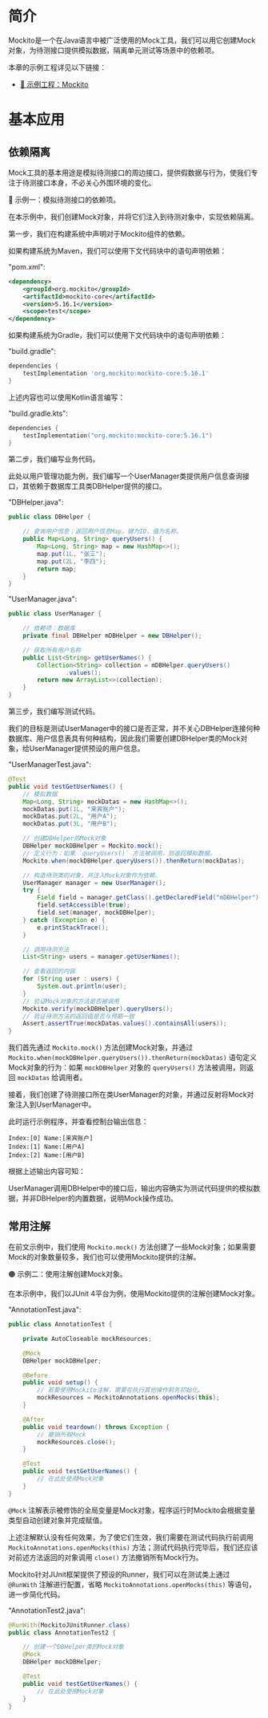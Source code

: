 # 简介
Mockito是一个在Java语言中被广泛使用的Mock工具，我们可以用它创建Mock对象，为待测接口提供模拟数据，隔离单元测试等场景中的依赖项。

本章的示例工程详见以下链接：

- [🔗 示例工程：Mockito](https://github.com/BI4VMR/Study-Java/tree/master/M04_Utils/C04_Test/S04_Mockito)


# 基本应用
## 依赖隔离
Mock工具的基本用途是模拟待测接口的周边接口，提供假数据与行为，使我们专注于待测接口本身，不必关心外围环境的变化。

🔴 示例一：模拟待测接口的依赖项。

在本示例中，我们创建Mock对象，并将它们注入到待测对象中，实现依赖隔离。

第一步，我们在构建系统中声明对于Mockito组件的依赖。

如果构建系统为Maven，我们可以使用下文代码块中的语句声明依赖：

"pom.xml":

```xml
<dependency>
    <groupId>org.mockito</groupId>
    <artifactId>mockito-core</artifactId>
    <version>5.16.1</version>
    <scope>test</scope>
</dependency>
```

如果构建系统为Gradle，我们可以使用下文代码块中的语句声明依赖：

"build.gradle":

```groovy
dependencies {
    testImplementation 'org.mockito:mockito-core:5.16.1'
}
```

上述内容也可以使用Kotlin语言编写：

"build.gradle.kts":

```kotlin
dependencies {
    testImplementation("org.mockito:mockito-core:5.16.1")
}
```

第二步，我们编写业务代码。

此处以用户管理功能为例，我们编写一个UserManager类提供用户信息查询接口，其依赖于数据库工具类DBHelper提供的接口。

"DBHelper.java":

```java
public class DBHelper {

    // 查询用户信息；返回用户信息Map，键为ID，值为名称。
    public Map<Long, String> queryUsers() {
        Map<Long, String> map = new HashMap<>();
        map.put(1L, "张三");
        map.put(2L, "李四");
        return map;
    }
}
```

"UserManager.java":

```java
public class UserManager {

    // 依赖项：数据库
    private final DBHelper mDBHelper = new DBHelper();

    // 获取所有用户名称
    public List<String> getUserNames() {
        Collection<String> collection = mDBHelper.queryUsers()
                .values();
        return new ArrayList<>(collection);
    }
}
```

第三步，我们编写测试代码。

我们的目标是测试UserManager中的接口是否正常，并不关心DBHelper连接何种数据库、用户信息表具有何种结构，因此我们需要创建DBHelper类的Mock对象，给UserManager提供预设的用户信息。

"UserManagerTest.java":

```java
@Test
public void testGetUserNames() {
    // 模拟数据
    Map<Long, String> mockDatas = new HashMap<>();
    mockDatas.put(1L, "来宾账户");
    mockDatas.put(2L, "用户A");
    mockDatas.put(3L, "用户B");

    // 创建DBHelper的Mock对象
    DBHelper mockDBHelper = Mockito.mock();
    // 定义行为：如果 `queryUsers()` 方法被调用，则返回模拟数据。
    Mockito.when(mockDBHelper.queryUsers()).thenReturn(mockDatas);

    // 构造待测类的对象，并注入Mock对象作为依赖。
    UserManager manager = new UserManager();
    try {
        Field field = manager.getClass().getDeclaredField("mDBHelper");
        field.setAccessible(true);
        field.set(manager, mockDBHelper);
    } catch (Exception e) {
        e.printStackTrace();
    }

    // 调用待测方法
    List<String> users = manager.getUserNames();

    // 查看返回的内容
    for (String user : users) {
        System.out.println(user);
    }
    // 验证Mock对象的方法是否被调用
    Mockito.verify(mockDBHelper).queryUsers();
    // 验证待测方法的返回值是否与预期一致
    Assert.assertTrue(mockDatas.values().containsAll(users));
}
```

我们首先通过 `Mockito.mock()` 方法创建Mock对象，并通过 `Mockito.when(mockDBHelper.queryUsers()).thenReturn(mockDatas)` 语句定义Mock对象的行为：如果 `mockDBHelper` 对象的 `queryUsers()` 方法被调用，则返回 `mockDatas` 给调用者。

接着，我们创建了待测接口所在类UserManager的对象，并通过反射将Mock对象注入到UserManager中。

此时运行示例程序，并查看控制台输出信息：

```text
Index:[0] Name:[来宾账户]
Index:[1] Name:[用户A]
Index:[2] Name:[用户B]
```

根据上述输出内容可知：

UserManager调用DBHelper中的接口后，输出内容确实为测试代码提供的模拟数据，并非DBHelper的内置数据，说明Mock操作成功。

## 常用注解
在前文示例中，我们使用 `Mockito.mock()` 方法创建了一些Mock对象；如果需要Mock的对象数量较多，我们也可以使用Mockito提供的注解。

🟠 示例二：使用注解创建Mock对象。

在本示例中，我们以JUnit 4平台为例，使用Mockito提供的注解创建Mock对象。

"AnnotationTest.java":

```java
public class AnnotationTest {

    private AutoCloseable mockResources;

    @Mock
    DBHelper mockDBHelper;

    @Before
    public void setup() {
        // 若要使用Mockito注解，需要在执行其他操作前先初始化。
        mockResources = MockitoAnnotations.openMocks(this);
    }

    @After
    public void teardown() throws Exception {
        // 撤销所有Mock
        mockResources.close();
    }

    @Test
    public void testGetUserNames() {
        // 在此处使用Mock对象
    }
}
```

`@Mock` 注解表示被修饰的全局变量是Mock对象，程序运行时Mockito会根据变量类型自动创建对象并完成赋值。

上述注解默认没有任何效果，为了使它们生效，我们需要在测试代码执行前调用 `MockitoAnnotations.openMocks(this)` 方法；测试代码执行完毕后，我们还应该对前述方法返回的对象调用 `close()` 方法撤销所有Mock行为。

Mockito针对JUnit框架提供了预设的Runner，我们可以在测试类上通过 `@RunWith` 注解进行配置，省略 `MockitoAnnotations.openMocks(this)` 等语句，进一步简化代码。

"AnnotationTest2.java":

```java
@RunWith(MockitoJUnitRunner.class)
public class AnnotationTest2 {

    // 创建一个DBHelper类的Mock对象
    @Mock
    DBHelper mockDBHelper;

    @Test
    public void testGetUserNames() {
        // 在此处使用Mock对象
    }
}
```

<!-- TODO
# 行为验证



# 参数捕获器

-->
